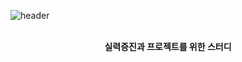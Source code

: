 ![header](https://capsule-render.vercel.app/api?type=waving&reversal=true&color=timeGradient&height=300&section=header&title_color=fff&text=ttwimteul🕹%20&fontSize=90)
<br><br>

<div align="center">
<strong>실력증진과 프로젝트를 위한 스터디</strong>
</div>
